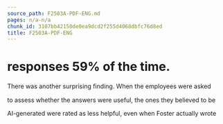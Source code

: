 ```yaml
---
source_path: F2503A-PDF-ENG.md
pages: n/a-n/a
chunk_id: 3107bb42150de0ea9dcd2f255d4068dbfc76d8ed
title: F2503A-PDF-ENG
---
```

# responses 59% of the time.

There was another surprising ﬁnding. When the employees were asked

to assess whether the answers were useful, the ones they believed to be

AI-generated were rated as less helpful, even when Foster actually wrote
